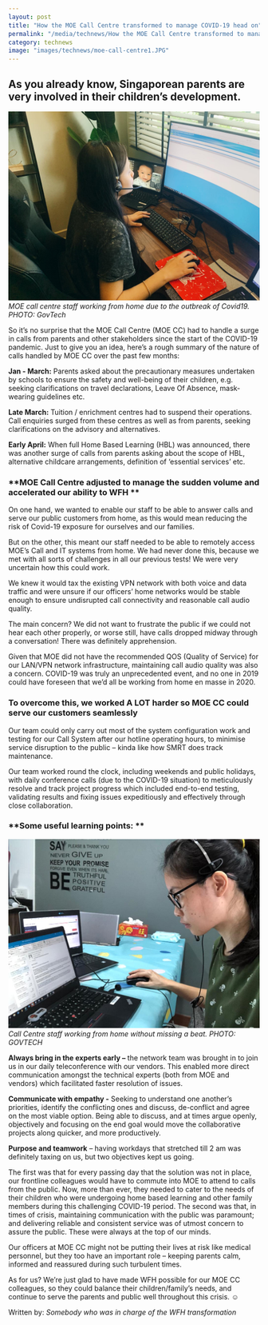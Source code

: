 ```yaml
---
layout: post
title: "How the MOE Call Centre transformed to manage COVID-19 head on"
permalink: "/media/technews/How the MOE Call Centre transformed to manage COVID"
category: technews
image: "images/technews/moe-call-centre1.JPG"
---
```


As you already know, Singaporean parents are very involved in their children’s development. 
---

![MOE Call Centre Transformation](/images/technews/moe-call-centre1.JPG)
*MOE call centre staff working from home due to the outbreak of Covid19. PHOTO: GovTech*

So it’s no surprise that the MOE Call Centre (MOE CC) had to handle a surge in calls from parents and other stakeholders since the start of the COVID-19 pandemic. Just to give you an idea, here’s a rough summary of the nature of calls handled by MOE CC over the past few months:

**Jan - March:** Parents asked about the precautionary measures undertaken by schools to ensure the safety and well-being of their children, e.g. seeking clarifications on travel declarations, Leave Of Absence, mask-wearing guidelines etc. 

**Late March:** Tuition / enrichment centres had to suspend their operations. Call enquiries surged from these centres as well as from parents, seeking clarifications on the advisory and alternatives. 

**Early April:** When full Home Based Learning (HBL) was announced, there was another surge of calls from parents asking about the scope of HBL, alternative childcare arrangements, definition of ‘essential services’ etc.


### **MOE Call Centre adjusted to manage the sudden volume and accelerated our ability to WFH **

On one hand, we wanted to enable our staff to be able to answer calls and serve our public customers from home, as this would mean reducing the risk of Covid-19 exposure for ourselves and our families. 

But on the other, this meant our staff needed to be able to remotely access MOE’s Call and IT systems from home. We had never done this, because we met with all sorts of challenges in all our previous tests! We were very uncertain how this could work. 

We knew it would tax the existing VPN network with both voice and data traffic and were unsure if our officers’ home networks would be stable enough to ensure undisrupted call connectivity and reasonable call audio quality. 

The main concern? We did not want to frustrate the public if we could not hear each other properly, or worse still, have calls dropped midway through a conversation! There was definitely apprehension.

Given that MOE did not have the recommended QOS (Quality of Service) for our LAN/VPN network infrastructure, maintaining call audio quality was also a concern. COVID-19 was truly an unprecedented event, and no one in 2019 could have foreseen that we’d all be working from home en masse in 2020.

### **To overcome this, we worked A LOT harder so MOE CC could serve our customers seamlessly**

Our team could only carry out most of the system configuration work and testing for our Call System  after our hotline operating hours, to minimise service disruption to the public – kinda like how SMRT does track maintenance.  

Our team worked round the clock, including weekends and public holidays, with daily conference calls (due to the COVID-19 situation) to meticulously resolve and track project progress which included end-to-end testing, validating results and fixing issues expeditiously and effectively through close collaboration. 
 

### **Some useful learning points: **

![MOE Call Centre Staff hard at work](/images/technews/moe-call-centre2.JPG)
*Call Centre staff working from home without missing a beat. PHOTO: GOVTECH*

**Always bring in the experts early –** the network team was brought in to join us in our daily teleconference with our vendors. This enabled more direct communication amongst the technical experts (both from MOE and vendors) which facilitated faster resolution of issues.
 
**Communicate with empathy -** Seeking to understand one another’s priorities, identify the conflicting ones and discuss, de-conflict and agree on the most viable option. Being able to discuss, and at times argue openly, objectively and focusing on the end goal would move the collaborative projects along quicker, and more productively. 
 
**Purpose and teamwork** – having workdays that stretched till 2 am was definitely taxing on us, but two objectives kept us going.
 
The first was that for every passing day that the solution was not in place, our frontline colleagues would have to commute into MOE to attend to calls from the public.  Now, more than ever, they needed to cater to the needs of their children who were undergoing home based learning and other family members during this challenging COVID-19 period. 
The second was that, in times of crisis, maintaining communication with the public was paramount; and delivering reliable and consistent service was of utmost concern to assure the public. These were always at the top of our minds. 

Our officers at MOE CC might not be putting their lives at risk like medical personnel, but they too have an important role – keeping parents calm, informed and reassured during such turbulent times. 
 
As for us? We’re just glad to have made WFH possible for our MOE CC colleagues, so they could balance their children/family’s needs, and continue to serve the parents and public well throughout this crisis. ☺
 
Written by: 
*Somebody who was in charge of the WFH transformation*

